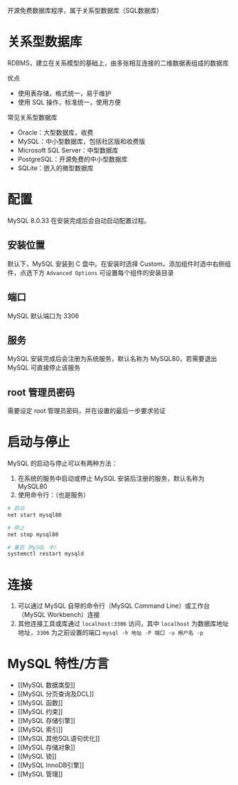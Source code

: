 开源免费数据库程序，属于关系型数据库（SQL数据库）

# 关系型数据库

RDBMS，建立在关系模型的基础上，由多张相互连接的二维数据表组成的数据库

优点
- 使用表存储，格式统一，易于维护
- 使用 SQL 操作，标准统一，使用方便

常见关系型数据库
- Oracle：大型数据库，收费
- MySQL：中小型数据库，包括社区版和收费版
- Microsoft SQL Server：中型数据库
- PostgreSQL：开源免费的中小型数据库
- SQLite：嵌入的微型数据库

# 配置

MySQL 8.0.33 在安装完成后会自动启动配置过程。

## 安装位置

默认下，MySQL 安装到 C 盘中。在安装时选择 Custom，添加组件时选中右侧组件，点选下方 `Advanced Options` 可设置每个组件的安装目录

## 端口

MySQL 默认端口为 3306

## 服务

MySQL 安装完成后会注册为系统服务，默认名称为 MySQL80，若需要退出 MySQL 可直接停止该服务

## root 管理员密码

需要设定 root 管理员密码，并在设置的最后一步要求验证

# 启动与停止

MySQL 的启动与停止可以有两种方法：
1. 在系统的服务中启动或停止 MySQL 安装后注册的服务，默认名称为 MySQL80
2. 使用命令行：（也是服务）

```bash
# 启动
net start mysql80

# 停止
net stop mysql80

# 重启（MySQL 中）
systemctl restart mysqld
```

# 连接

1. 可以通过 MySQL 自带的命令行（MySQL Command Line）或工作台（MySQL Workbench）连接
2. 其他连接工具或库通过 `localhost:3306` 访问，其中 `localhost` 为数据库地址地址，`3306` 为之前设置的端口 `mysql -h 地址 -P 端口 -u 用户名 -p`

# MySQL 特性/方言

- [[MySQL 数据类型]]
- [[MySQL 分页查询及DCL]]
- [[MySQL 函数]]
- [[MySQL 约束]]
- [[MySQL 存储引擎]]
- [[MySQL 索引]]
- [[MySQL 其他SQL语句优化]]
- [[MySQL 存储对象]]
- [[MySQL 锁]]
- [[MySQL InnoDB引擎]]
- [[MySQL 管理]]